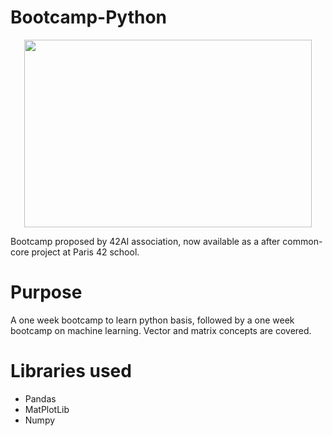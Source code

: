 # Bootcamp-Python
<p align="center">
<img width="460" height="300" src="https://user-images.githubusercontent.com/67599180/180600145-12f92de1-f618-48c9-8e75-37854954f82a.png">
 </p>

Bootcamp proposed by 42AI association, now available as a after common-core project at Paris 42 school.

# Purpose
A one week bootcamp to learn python basis, followed by a one week bootcamp on machine learning.
Vector and matrix concepts are covered.

# Libraries used
- Pandas
- MatPlotLib
- Numpy


